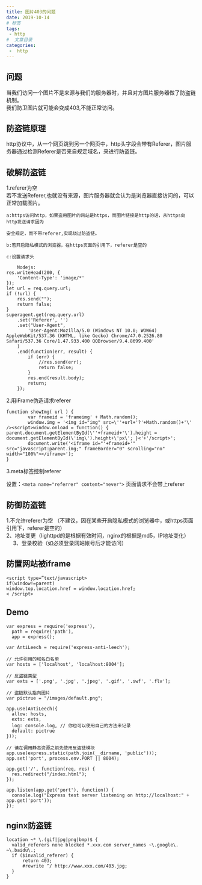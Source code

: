```yaml
---
title: 图片403的问题
date: 2019-10-14
# 标签
tags:
 - http
#  文章目录
categories:
 -  http
---
```

<!--  -->

## 问题
   当我们访问一个图片不是来源与我们的服务器时，并且对方图片服务器做了防盗链机制。  
   我们防卫图片就可能会变成403,不能正常访问。

## 防盗链原理
   http协议中，从一个网页跳到另一个网页中，http头字段会带有Referer，图片服务器通过检测Referer是否来自规定域名，来进行防盗链。

## 破解防盗链
   
   1.referer为空  
   若不发送Referer,也就没有来源，图片服务器就会认为是浏览器直接访问的，可以正常加载图片。

    a:https访问http，如果盗用图片的网站是https，而图片链接是http的话，从https向http发送请求因为  

    安全规定，而不带referer,实现绕过防盗链。

    b:若开启隐私模式的浏览器，在https页面的引用下，referer是空的

    c:设置请求头
```
    Nodejs:
res.writeHead(200, {
    'Content-Type': 'image/*'
});
let url = req.query.url;
if (!url) {
    res.send("");
    return false;
}
superagent.get(req.query.url)
    .set('Referer', '')
    .set("User-Agent",
        'User-Agent:Mozilla/5.0 (Windows NT 10.0; WOW64) AppleWebKit/537.36 (KHTML, like Gecko) Chrome/47.0.2526.80 Safari/537.36 Core/1.47.933.400 QQBrowser/9.4.8699.400'
    )
    .end(function(err, result) {
        if (err) {
            //res.send(err);
            return false;
        }
        res.end(result.body);
        return;
    });
```
  2.用iFrame伪造请求referer   
```
function showImg( url ) {
        var frameid = 'frameimg' + Math.random();
        window.img = '<img id="img" src=\''+url+'?'+Math.random()+'\' /><script>window.onload = function() { parent.document.getElementById(\''+frameid+'\').height = document.getElementById(\'img\').height+\'px\'; }<'+'/script>';
        document.write('<iframe id="'+frameid+'" src="javascript:parent.img;" frameBorder="0" scrolling="no" width="100%"></iframe>');
}
```
  3.meta标签控制referer

  设置：`<meta name="referrer" content="never">` 页面请求不会带上referer
  
## 防御防盗链
   1.不允许referer为空 （不建议，因在某些开启隐私模式的浏览器中，或https页面引用下，referer是空的）  
   2、地址变更（lighttpd的是根据有效时间，nginx的根据是md5，IP地址变化）  
　 3、登录校验（如必须登录网站帐号后才能访问）

## 防置网站被iframe
   ```
   <script type=”text/javascript> 
   if(window!=parent) 
   window.top.location.href = window.location.href; 
   < /script> 
   ```

## Demo
```
var express = require('express'),
  path = require('path'),
  app = express();
  
var AntiLeech = require('express-anti-leech');

// 允许引用的域名白名单
var hosts = ['localhost', 'localhost:8004'];

// 反盗链类型
var exts = ['.png', '.jpg', '.jpeg', '.gif', '.swf', '.flv'];

// 盗链默认指向图片
var pictrue = "/images/default.png";

app.use(AntiLeech({
  allow: hosts,
  exts: exts,
  log: console.log, // 你也可以使用自己的方法来记录
  default: pictrue
}));

// 请在调用静态资源之前先使用反盗链模块
app.use(express.static(path.join(__dirname, 'public')));
app.set('port', process.env.PORT || 8004);

app.get('/', function(req, res) {
  res.redirect("/index.html");
});

app.listen(app.get('port'), function() {
  console.log("Express test server listening on http://localhost:" + app.get('port'));
});
```
  ## nginx防盗链
  ```
  location ~* \.(gif|jpg|png|bmp)$ {
    valid_referers none blocked *.xxx.com server_names ~\.google\. ~\.baidu\.;
    if ($invalid_referer) {
        return 403;
        #rewrite ^/ http://www.xxx.com/403.jpg;
    }
}
```